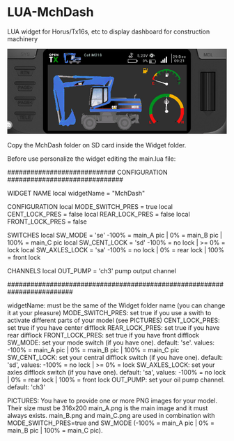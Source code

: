 # LUA-MchDash

LUA widget for Horus/Tx16s, etc to display dashboard for construction machinery

<img src="./images/image.jpg">


Copy the MchDash folder on SD card inside the Widget folder.

Before use personalize the widget editing the main.lua file:

############################ CONFIGURATION ##############################

WIDGET NAME
local widgetName = "MchDash"

CONFIGURATION
local MODE_SWITCH_PRES = true
local CENT_LOCK_PRES = false
local REAR_LOCK_PRES = false
local FRONT_LOCK_PRES = false

SWITCHES
local SW_MODE = 'se'        -100% = main_A pic | 0% = main_B pic | 100% = main_C pic
local SW_CENT_LOCK = 'sd'   -100% = no lock | >= 0% = lock
local SW_AXLES_LOCK = 'sa'  -100% = no lock | 0% = rear lock | 100% = front lock

CHANNELS
local OUT_PUMP = 'ch3'      pump output channel

#########################################################################

widgetName: must be the same of the Widget folder name (you can change it at your pleasure)
MODE_SWITCH_PRES: set true if you use a swith to activate different parts of your model (see PICTURES)
CENT_LOCK_PRES: set true if you have center difflock
REAR_LOCK_PRES: set true if you have rear difflock
FRONT_LOCK_PRES: set true if you have front difflock
SW_MODE: set your mode switch (if you have one). default: 'se'.  values: -100% = main_A pic | 0% = main_B pic | 100% = main_C pic
SW_CENT_LOCK: set your central difflock switch (if you have one). default: 'sd', values: -100% = no lock | >= 0% = lock
SW_AXLES_LOCK: set your axles difflock switch (if you have one). default: 'sa', values: -100% = no lock | 0% = rear lock | 100% = front lock
OUT_PUMP: set your oil pump channel. default: 'ch3'

PICTURES:
You have to provide one or more PNG images for your model. Their size must be 316x200
main_A.png is the main image and it must always exists.
main_B.png and main_C.png are used in combination with MODE_SWITCH_PRES=true and SW_MODE (-100% = main_A pic | 0% = main_B pic | 100% = main_C pic). 

